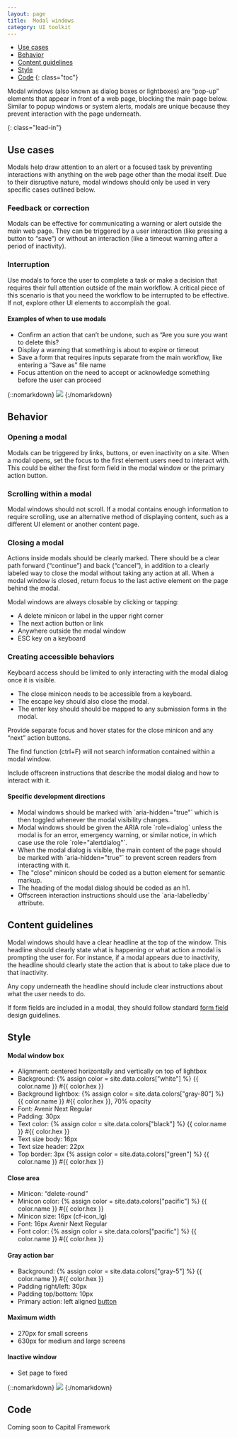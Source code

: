 ```yaml
---
layout: page
title:  Modal windows
category: UI toolkit
---
```


- [Use cases](#use)
- [Behavior](#behavior)
- [Content guidelines](#guidelines)
- [Style](#style)
- [Code](#code)
{: class="toc"}

<p>Modal windows (also known as dialog boxes or lightboxes) are “pop-up” elements that appear in front of a web page, blocking the main page below. Similar to popup windows or system alerts, modals are unique because they prevent interaction with the page underneath. </p> {: class="lead-in"}

<h2 id="use">Use cases<span class="cf-code-link">
</span></h2>

<p>Modals help draw attention to an alert or a focused task by preventing interactions with anything on the web page other than the modal itself. Due to their disruptive nature, modal windows should only be used in very specific cases outlined below.</p>

<h3 id="feedback-correction">Feedback or correction</h3>

<p>Modals can be effective for communicating a warning or alert outside the main web page. They can be triggered by a user interaction (like pressing a button to “save”) or without an interaction (like a timeout warning after a period of inactivity).</p>

<h3 id="interruption">Interruption</h3>
<p>Use modals to force the user to complete a task or make a decision that requires their full attention outside of the main workflow. A critical piece of this scenario is that you need the workflow to be interrupted to be effective. If not, explore other UI elements to accomplish the goal.</p>

<div class="content-50 content-first">
  <h4 id="examples">Examples of when to use modals</h4>
  <ul>
    <li>Confirm an action that can’t be undone, such as “Are you sure you want to delete this?</li>
    <li>Display a warning that something is about to expire or timeout</li>
    <li>Save a form that requires inputs separate from the main workflow, like entering a “Save as” file name</li>
    <li>Focus attention on the need to accept or acknowledge something before the user can proceed</li>
  </ul>
</div>
<div class="content-50 content-last">
{::nomarkdown}
<img src="/design-manual/static/img/modals/formexpiring.png" />
{:/nomarkdown}
</div>

<h2 id="behavior">Behavior<span class="cf-code-link">
</span></h2>

<h3 id="opening">Opening a modal</h3>
<p>Modals can be triggered by links, buttons, or even inactivity on a site. When a modal opens, set the focus to the first element users need to interact with. This could be either the first form field in the modal window or the primary action button.</p>

<h3 id="scrolling">Scrolling within a modal</h3>
<p>Modal windows should not scroll. If a modal contains enough information to require scrolling, use an alternative method of displaying content, such as a different UI element or another content page.</p>

<h3 id="closing">Closing a modal</h3>
<p>Actions inside modals should be clearly marked. There should be a clear path forward (“continue”) and back (“cancel”), in addition to a clearly labeled way to close the modal without taking any action at all. When a modal window is closed, return focus to the last active element on the page behind the modal.</p>

<p>Modal windows are always closable by clicking or tapping:</p>
  <ul>
    <li>A delete minicon or label in the upper right corner</li>
    <li>The next action button or link</li>
    <li>Anywhere outside the modal window</li>
    <li>ESC key on a keyboard</li>
  </ul>

<h3 id="accessible-behavior">Creating accessible behaviors</h3>
<p>Keyboard access should be limited to only interacting with the modal dialog once it is visible.</p>
  <ul>
    <li>The close minicon needs to be accessible from a keyboard.</li>
    <li>The escape key should also close the modal.</li>
    <li>The enter key should should be mapped to any submission forms in the modal.</li>
  </ul>

<p>Provide separate focus and hover states for the close minicon and any “next” action buttons.</p>

<p>The find function (ctrl+F) will not search information contained within a modal window.</p>

<p>Include offscreen instructions that describe the modal dialog and how to interact with it.</p>

<h4 id="inactive">Specific development directions</h4>
  <ul>
    <li>Modal windows should be marked with `aria-hidden="true"` which is then toggled whenever the modal visibility changes.</li>
    <li>Modal windows should be given the ARIA role `role=dialog` unless the modal is for an error, emergency warning, or similar notice, in which case use the role `role="alertdialog"`.</li>
    <li>When the modal dialog is visible, the main content of the page should be marked with `aria-hidden="true"` to prevent screen readers from interacting with it.</li>
    <li>The "close" minicon should be coded as a button element for semantic markup.</li>
    <li>The heading of the modal dialog should be coded as an h1.</li>
    <li>Offscreen interaction instructions should use the `aria-labelledby` attribute.</li>
  </ul>

<h2 id="guidelines">Content guidelines<span class="cf-code-link"></span></h2>

<p>Modal windows should have a clear headline at the top of the window. This headline should clearly state what is happening or what action a modal is prompting the user for. For instance, if a modal appears due to inactivity, the headline should clearly state the action that is about to take place due to that inactivity.</p>

<p>Any copy underneath the headline should include clear instructions about what the user needs to do.</p>

<p>If form fields are included in a modal, they should follow standard <a href="/design-manual/ui-toolkit/form-fields.html">form field</a> design guidelines.</p>

<h2 id="style">Style<span class="cf-code-link"></span></h2>

<div class="content-50 content-first">
<h4 id="modal">Modal window box</h4>
  <ul>
    <li>Alignment: centered horizontally and vertically on top of lightbox</li>
    <li>Background: {% assign color = site.data.colors["white"] %} {{ color.name }} #{{ color.hex }}</li>
    <li>Background lightbox: {% assign color = site.data.colors["gray-80"] %} {{ color.name }} #{{ color.hex }}, 70% opacity</li>
    <li>Font: Avenir Next Regular</li>
    <li>Padding: 30px</li>
    <li>Text color: {% assign color = site.data.colors["black"] %} {{ color.name }} #{{ color.hex }}</li>
    <li>Text size body: 16px</li>
    <li>Text size header: 22px</li>
    <li>Top border: 3px {% assign color = site.data.colors["green"] %} {{ color.name }} #{{ color.hex }}</li>

</li>
  </ul>

<h4 id="close">Close area</h4>
  <ul>
    <li>Minicon: “delete-round”</li>
    <li>Minicon color: {% assign color = site.data.colors["pacific"] %} {{ color.name }} #{{ color.hex }}</li>
    <li>Minicon size: 16px (cf-icon_lg)</li>
    <li>Font: 16px Avenir Next Regular</li>
    <li>Font color: {% assign color = site.data.colors["pacific"] %} {{ color.name }} #{{ color.hex }}</li>
  </ul>

<h4 id="action-bar">Gray action bar</h4>
  <ul>
    <li>Background: {% assign color = site.data.colors["gray-5"] %} {{ color.name }} #{{ color.hex }}</li>
    <li>Padding right/left: 30px</li>
    <li>Padding top/bottom: 10px</li>
    <li>Primary action: left aligned <a href="/design-manual/ui-toolkit/buttons.html#variations">button</a></li>
  </ul>

<h4 id="max-width">Maximum width</h4>
  <ul>
    <li>270px for small screens</li>
    <li>630px for medium and large screens</li>
  </ul>

<h4 id="inactive">Inactive window</h4>
  <ul>
    <li>Set page to fixed</li>
  </ul>
</div>
<div class="content-50 content-last">
{::nomarkdown}
<img src="/design-manual/static/img/modals/savesearch.png" />
{:/nomarkdown}
</div>

<h2 id="code">Code<span class="cf-code-link"></h2>
<p>Coming soon to Capital Framework</p>
